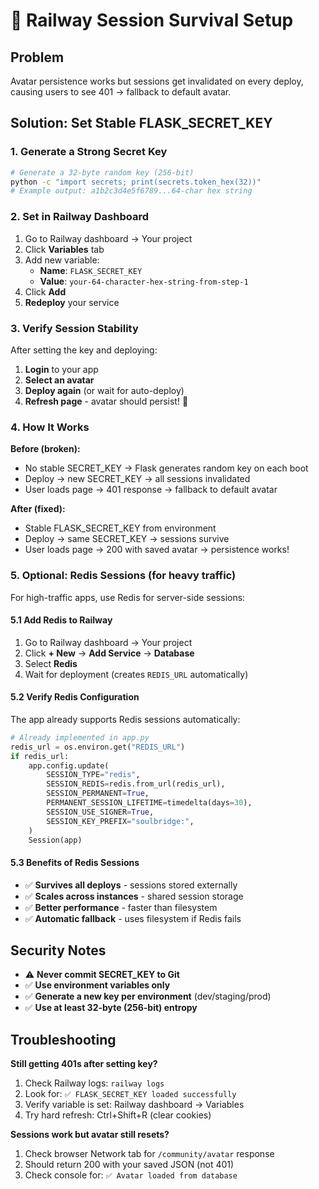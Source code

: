 # 🚂 Railway Session Survival Setup

## Problem
Avatar persistence works but sessions get invalidated on every deploy, causing users to see 401 → fallback to default avatar.

## Solution: Set Stable FLASK_SECRET_KEY

### 1. Generate a Strong Secret Key

```bash
# Generate a 32-byte random key (256-bit)
python -c "import secrets; print(secrets.token_hex(32))"
# Example output: a1b2c3d4e5f6789...64-char hex string
```

### 2. Set in Railway Dashboard

1. Go to Railway dashboard → Your project
2. Click **Variables** tab  
3. Add new variable:
   - **Name**: `FLASK_SECRET_KEY`
   - **Value**: `your-64-character-hex-string-from-step-1`
4. Click **Add**
5. **Redeploy** your service

### 3. Verify Session Stability

After setting the key and deploying:

1. **Login** to your app
2. **Select an avatar** 
3. **Deploy again** (or wait for auto-deploy)
4. **Refresh page** - avatar should persist! 🎉

### 4. How It Works

**Before (broken):**
- No stable SECRET_KEY → Flask generates random key on each boot
- Deploy → new SECRET_KEY → all sessions invalidated  
- User loads page → 401 response → fallback to default avatar

**After (fixed):**
- Stable FLASK_SECRET_KEY from environment
- Deploy → same SECRET_KEY → sessions survive
- User loads page → 200 with saved avatar → persistence works!

### 5. Optional: Redis Sessions (for heavy traffic)

For high-traffic apps, use Redis for server-side sessions:

#### 5.1 Add Redis to Railway

1. Go to Railway dashboard → Your project
2. Click **+ New** → **Add Service** → **Database** 
3. Select **Redis**
4. Wait for deployment (creates `REDIS_URL` automatically)

#### 5.2 Verify Redis Configuration

The app already supports Redis sessions automatically:

```python
# Already implemented in app.py
redis_url = os.environ.get("REDIS_URL")
if redis_url:
    app.config.update(
        SESSION_TYPE="redis",
        SESSION_REDIS=redis.from_url(redis_url),
        SESSION_PERMANENT=True,
        PERMANENT_SESSION_LIFETIME=timedelta(days=30),
        SESSION_USE_SIGNER=True,
        SESSION_KEY_PREFIX="soulbridge:",
    )
    Session(app)
```

#### 5.3 Benefits of Redis Sessions

- ✅ **Survives all deploys** - sessions stored externally
- ✅ **Scales across instances** - shared session storage  
- ✅ **Better performance** - faster than filesystem
- ✅ **Automatic fallback** - uses filesystem if Redis fails

## Security Notes

- ⚠️ **Never commit SECRET_KEY to Git**
- ✅ **Use environment variables only**  
- ✅ **Generate a new key per environment** (dev/staging/prod)
- ✅ **Use at least 32-byte (256-bit) entropy**

## Troubleshooting

**Still getting 401s after setting key?**
1. Check Railway logs: `railway logs`
2. Look for: `✅ FLASK_SECRET_KEY loaded successfully`  
3. Verify variable is set: Railway dashboard → Variables
4. Try hard refresh: Ctrl+Shift+R (clear cookies)

**Sessions work but avatar still resets?**
1. Check browser Network tab for `/community/avatar` response
2. Should return 200 with your saved JSON (not 401)
3. Check console for: `✅ Avatar loaded from database`